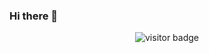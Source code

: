 ### Hi there 👋

<p  align="center">
  <img src="https://visitor-badge.glitch.me/badge?page_id=jinbao-gwang.jinbaowang" alt="visitor badge"/>
</p>

<!--
**jinbao-wang/jinbao-wang** is a ✨ _special_ ✨ repository because its `README.md` (this file) appears on your GitHub profile.

Here are some ideas to get you started:

- 🔭 I’m currently working on ...
- 🌱 I’m currently learning ...
- 👯 I’m looking to collaborate on ...
- 🤔 I’m looking for help with ...
- 💬 Ask me about ...
- 📫 How to reach me: ...
- 😄 Pronouns: ...
- ⚡ Fun fact: ...
-->
